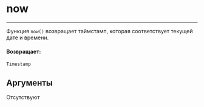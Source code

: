 # now

---

Функция `now()` возвращает таймстамп, которая соответствует текущей дате и времени.

#### Возвращает:

`Timestamp`

## Аргументы

Отсутствуют

